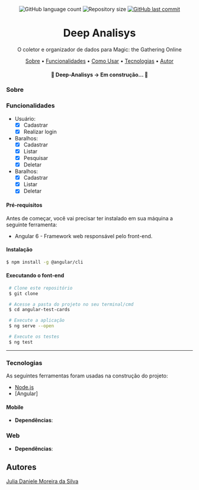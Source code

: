 <p align="center">
  <img alt="GitHub language count" src="https://img.shields.io/github/languages/count/juliadsilva/Deep-Analisys?style=social">

  <img alt="Repository size" src="https://img.shields.io/github/repo-size/juliadsilva/Deep-Analisys?style=social">
  
  <a href="https://github.com/juliadsilva/Deep-Analisys/commits/master">
    <img alt="GitHub last commit" src="https://img.shields.io/github/last-commit/juliadsilva/Deep-Analisys?style=social">
  </a>
</p>

<h1 align="center">Deep Analisys</h1>
<p align="center">O coletor e organizador de dados para Magic: the Gathering Online</p>

<p align="center">
 <a href="#sobre">Sobre</a> •
 <a href="#funcionalidades">Funcionalidades</a> • 
 <a href="#como-usar">Como Usar</a> • 
 <a href="#tecnologias">Tecnologias</a> • 
 <a href="#autor">Autor</a>
</p>

<h4 align="center"> 
	🚧  Deep-Analisys -> Em construção...  🚧
</h4>

### Sobre

### Funcionalidades

 - Usuário:
	  - [x] Cadastrar  
	  - [x] Realizar login	  
  - Baralhos:
	  - [x] Cadastrar 
	  - [x] Listar
	  - [x] Pesquisar
    - [x] Deletar 
 - Baralhos:
	  - [x] Cadastrar 
	  - [x] Listar
    - [x] Deletar  

#### Pré-requisitos

Antes de começar, você vai precisar ter instalado em sua máquina a seguinte ferramenta:
- Angular 6 - Framework web responsável pelo front-end.

#### Instalação

  ```bash
  $ npm install -g @angular/cli
  ```

#### Executando o font-end

   ```bash
    # Clone este repositório
    $ git clone 

    # Acesse a pasta do projeto no seu terminal/cmd
    $ cd angular-test-cards

    # Execute a aplicação
    $ ng serve --open

    # Execute os testes
    $ ng test
   ```
---

### Tecnologias

As seguintes ferramentas foram usadas na construção do projeto:

- [Node.js](https://nodejs.org/en/)
- [Angular]

#### **Mobile**
- **Dependências**:

### **Web**  
- **Dependências**:

## Autores
<a href="https://github.com/juliadsilva">Julia Daniele Moreira da Silva </a>
 
    


